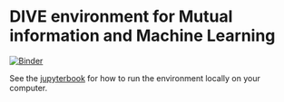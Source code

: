 # DIVE environment for Mutual information and Machine Learning

[![Binder](https://mybinder.org/badge_logo.svg)](https://mybinder.org/v2/gh/ccha23/mimldive/HEAD?urlpath=git-pull?repo%3Dhttps%3A%2F%2Fgithub.com%2Fccha23%2Fcscit21%26urlpath%3Dlab%2F%2Ftree%2Fcscit21)

See the [jupyterbook](https://www.cs.cityu.edu.hk/~ccha23/miml) for how to run the environment locally on your computer.